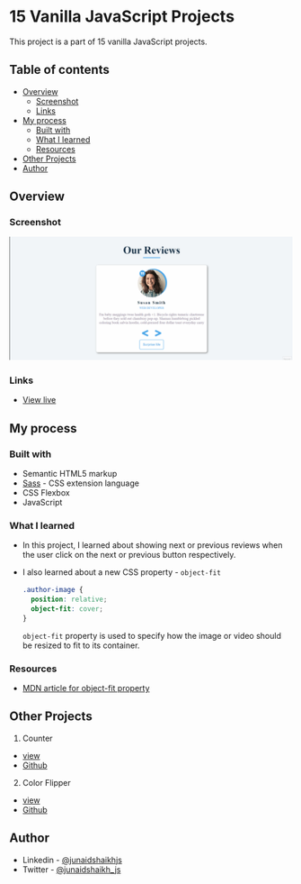# 15 Vanilla JavaScript Projects

This project is a part of 15 vanilla JavaScript projects.

## Table of contents

- [Overview](#overview)
  - [Screenshot](#screenshot)
  - [Links](#links)
- [My process](#my-process)
  - [Built with](#built-with)
  - [What I learned](#what-i-learned)
  - [Resources](#resources)
- [Other Projects](#other-projects)
- [Author](#author)

## Overview

### Screenshot

![preview of project](./preview.gif)

### Links

- [View live](https://junaidshaikh-js.github.io/reviews/)

## My process

### Built with

- Semantic HTML5 markup
- [Sass](https://sass-lang.com/) - CSS extension language
- CSS Flexbox
- JavaScript

### What I learned

- In this project, I learned about showing next or previous reviews when the user click on the next or previous button respectively.

- I also learned about a new CSS property - `object-fit`

  ```css
  .author-image {
    position: relative;
    object-fit: cover;
  }
  ```

  `object-fit` property is used to specify how the image or video should be resized to fit to its container.

### Resources

- [MDN article for object-fit property](https://developer.mozilla.org/en-US/docs/Web/CSS/object-fit)

## Other Projects

1. Counter

- [view](https://junaidshaikh-js.github.io/counter/)
- [Github](https://github.com/junaidshaikh-js/counter)

2. Color Flipper

- [view](https://junaidshaikh-js.github.io/color-flipper/)
- [Github](https://github.com/junaidshaikh-js/color-flipper)

## Author

- Linkedin - [@junaidshaikhjs](https://www.linkedin.com/in/junaidshaikhjs/)
- Twitter - [@junaidshaikh_js](https://twitter.com/junaidshaikh_js)
